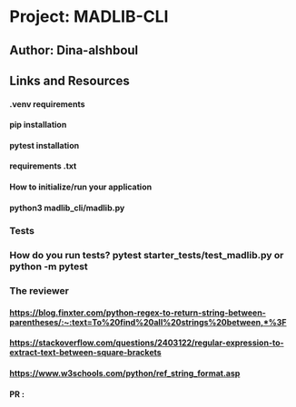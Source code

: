  
# Project: MADLIB-CLI

## Author: Dina-alshboul

## Links and Resources

#### .venv requirements

#### pip installation

#### pytest installation

#### requirements .txt

#### How to initialize/run your application
#### python3 madlib_cli/madlib.py

### Tests
### How do you run tests? pytest starter_tests/test_madlib.py or python -m pytest

### The reviewer

#### https://blog.finxter.com/python-regex-to-return-string-between-parentheses/:~:text=To%20find%20all%20strings%20between,*%3F

#### https://stackoverflow.com/questions/2403122/regular-expression-to-extract-text-between-square-brackets

#### https://www.w3schools.com/python/ref_string_format.asp

#### PR :